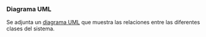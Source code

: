 


### Diagrama UML
<p>Se adjunta un <a href="https://drive.google.com/file/d/1Oj6dMJKmQlXK7qOcSj4QJf4MXfm3JW_q/view?usp=drive_link">diagrama UML</a> que muestra las relaciones entre las diferentes clases del sistema.</p>
